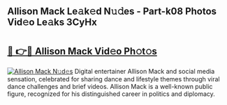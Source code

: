 ## Allison Mack Le𝚊k𝚎d N𝚞𝚍es - Part-k08 Photos Vid𝚎o Le𝚊ks 3CyHx

# <h2><a href="http://fbc5jj.evod.top/?m=Allison+Mack">🔗 👉🔴 Allison Mack Vid𝚎o Ph𝚘t𝚘s</a></h2>

[![Allison Mack N𝚞d𝚎s](https://i.imgur.com/8V9OHl7.gif)](http://fbc5jj.evod.top/?m=Allison+Mack)
Digital entertainer Allison Mack and social media sensation, celebrated for sharing dance and lifestyle themes through viral dance challenges and brief videos. Allison Mack is a well-known public figure, recognized for his distinguished career in politics and diplomacy. 
